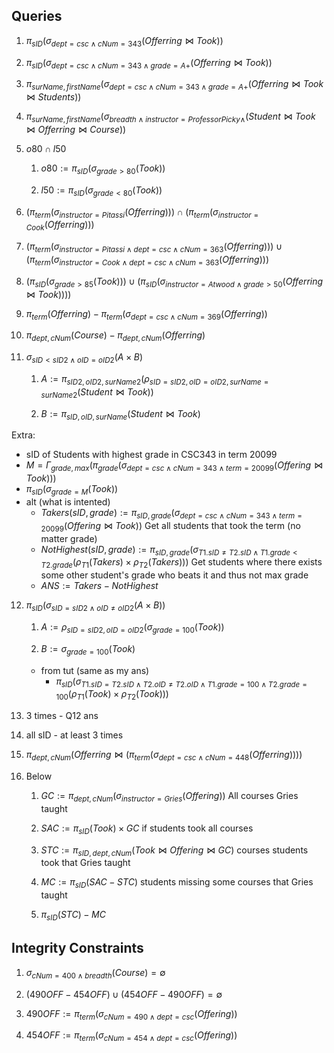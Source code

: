 ## Queries

1. $\pi_{sID}(\sigma_{dept=csc \land cNum=343}(Offerring \bowtie Took))$

2. $\pi_{sID}(\sigma_{dept=csc \land cNum=343 \land grade=A+}(Offerring \bowtie Took))$

3. $\pi_{surName, firstName}(\sigma_{dept=csc \land cNum=343 \land grade=A+}(Offerring \bowtie Took \bowtie Students))$

4. $\pi_{surName, firstName}(\sigma_{breadth \land instructor=Professor Picky \land }(Student \bowtie Took \bowtie Offerring \bowtie Course))$

5. $o80 \cap l50$

	1. $o80 := \pi_{sID}(\sigma_{grade > 80}(Took))$

	1. $l50 := \pi_{sID}(\sigma_{grade < 80}(Took))$

6. $(\pi_{term}(\sigma_{instructor=Pitassi}(Offerring))) \cap (\pi_{term}(\sigma_{instructor=Cook}(Offerring)))$

7. $(\pi_{term}(\sigma_{instructor=Pitassi \land dept=csc \land cNum=363}(Offerring))) \cup (\pi_{term}(\sigma_{instructor=Cook \land dept=csc \land cNum=363}(Offerring)))$
8. $(\pi_{sID}(\sigma_{grade > 85}(Took))) \cup (\pi_{sID}(\sigma_{instructor=Atwood \land grade > 50}(Offerring \bowtie Took))))$

9. $\pi_{term}(Offerring) - \pi_{term}(\sigma_{dept=csc \land cNum=369}(Offerring))$

10. $\pi_{dept, cNum}(Course) - \pi_{dept, cNum}(Offerring)$

11. $\sigma_{sID < sID2 \land oID = oID2}(A \times B)$

	1. $A := \pi_{sID2, oID2, surName2}(\rho_{sID=sID2, oID=oID2, surName=surName2}(Student \bowtie Took))$

	1. $B := \pi_{sID, oID, surName}(Student \bowtie Took)$

Extra:
- sID of Students with highest grade in CSC343 in term 20099
- $M = \Gamma_{grade, max}(\pi_{grade}(\sigma_{dept=csc \land cNum=343 \land term=20099}(Offering \bowtie Took)))$
- $\pi_{sID}(\sigma_{grade=M}(Took))$
- alt (what is intented)
	- $Takers(sID, grade) := \pi_{sID, grade}(\sigma_{dept=csc \land cNum=343 \land term=20099}(Offering \bowtie Took))$ Get all students that took the term (no matter grade)
	- $NotHighest(sID, grade) := \pi_{sID, grade}(\sigma_{T1.sID \ne T2.sID \land T1.grade < T2.grade}(\rho_{T1}(Takers) \times \rho_{T2}(Takers)))$ Get students where there exists some other student's grade who beats it and thus not max grade
	- $ANS := Takers - NotHighest$


12. $\pi_{sID}(\sigma_{sID=sID2 \land oID \ne oID2}(A \times B))$

	1. $A := \rho_{sID=sID2, oID=oID2}(\sigma_{grade=100}(Took))$

	1. $B := \sigma_{grade=100}(Took)$
	- from tut (same as my ans)
		- $\pi_{sID}(\sigma_{T1.sID = T2.sID \land T2.oID \ne T2.oID \land T1.grade=100 \land T2.grade=100}(\rho_{T1}(Took) \times \rho_{T2}(Took)))$


13. 3 times - Q12 ans

14. all sID - at least 3 times

15. $\pi_{dept, cNum}(Offerring \bowtie (\pi_{term}(\sigma_{dept=csc \land cNum=448}(Offerring))))$

16. Below

	1. $GC := \pi_{dept, cNum}(\sigma_{instructor=Gries}(Offering))$ All courses Gries taught

	1. $SAC := \pi_{sID}(Took) \times GC$ if students took all courses

	1. $STC := \pi_{sID, dept, cNum}(Took \bowtie Offering \bowtie GC)$ courses students took that Gries taught

	1. $MC := \pi_{sID}(SAC - STC)$ students missing some courses that Gries taught

	1. $\pi_{sID}(STC) - MC$

  

## Integrity Constraints

1. $\sigma_{cNum=400 \land breadth}(Course) = \emptyset$

2. $(490OFF - 454OFF) \cup (454OFF - 490OFF) = \emptyset$

1. $490OFF := \pi_{term}(\sigma_{cNum=490 \land dept=csc}(Offering))$

1. $454OFF := \pi_{term}(\sigma_{cNum=454 \land dept=csc}(Offering))$